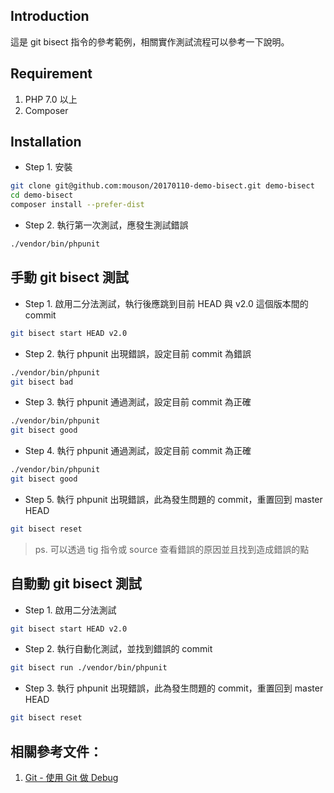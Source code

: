 ## Introduction

這是 git bisect 指令的參考範例，相關實作測試流程可以參考一下說明。

## Requirement

1. PHP 7.0 以上
2. Composer

## Installation

* Step 1. 安裝

```sh
git clone git@github.com:mouson/20170110-demo-bisect.git demo-bisect
cd demo-bisect
composer install --prefer-dist
```

* Step 2. 執行第一次測試，應發生測試錯誤

```sh
./vendor/bin/phpunit
```

## 手動 git bisect 測試

* Step 1. 啟用二分法測試，執行後應跳到目前 HEAD 與 v2.0 這個版本間的 commit

```sh
git bisect start HEAD v2.0
```

* Step 2. 執行 phpunit 出現錯誤，設定目前 commit 為錯誤

```sh
./vendor/bin/phpunit
git bisect bad
```

* Step 3. 執行 phpunit 通過測試，設定目前 commit 為正確

```sh
./vendor/bin/phpunit
git bisect good
```

* Step 4. 執行 phpunit 通過測試，設定目前 commit 為正確

```sh
./vendor/bin/phpunit
git bisect good
```

* Step 5. 執行 phpunit 出現錯誤，此為發生問題的 commit，重置回到 master HEAD

```sh
git bisect reset
```

> ps. 可以透過 tig 指令或 source 查看錯誤的原因並且找到造成錯誤的點

## 自動動 git bisect 測試

* Step 1. 啟用二分法測試
```sh
git bisect start HEAD v2.0
```

* Step 2. 執行自動化測試，並找到錯誤的 commit

```sh
git bisect run ./vendor/bin/phpunit
```

* Step 3. 執行 phpunit 出現錯誤，此為發生問題的 commit，重置回到 master HEAD

```sh
git bisect reset
```

## 相關參考文件：

1. [Git \- 使用 Git 做 Debug](https://git-scm.com/book/zh-tw/v1/Git-%E5%B7%A5%E5%85%B7-%E4%BD%BF%E7%94%A8-Git-%E5%81%9A-Debug)

